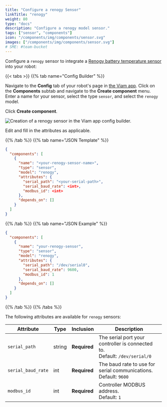 ```yaml
---
title: "Configure a renogy Sensor"
linkTitle: "renogy"
weight: 80
type: "docs"
description: "Configure a renogy model sensor."
tags: ["sensor", "components"]
icon: "/components/img/components/sensor.svg"
images: ["/components/img/components/sensor.svg"]
# SME: #team-bucket
---
```


Configure a `renogy` sensor to integrate a [Renogy battery temperature sensor](https://www.amazon.com/Renogy-Battery-Temperature-Sensor-Controllers/dp/B07WMMJFWY) into your robot:

{{< tabs >}}
{{% tab name="Config Builder" %}}

Navigate to the **Config** tab of your robot's page in [the Viam app](https://app.viam.com).
Click on the **Components** subtab and navigate to the **Create component** menu.
Enter a name for your sensor, select the type `sensor`, and select the `renogy` model.

Click **Create component**.

![Creation of a renogy sensor in the Viam app config builder.](../img/renogy-sensor-ui-config.png)

Edit and fill in the attributes as applicable.

{{% /tab %}}
{{% tab name="JSON Template" %}}

```json {class="line-numbers linkable-line-numbers"}
{
  "components": [
    {
      "name": "<your-renogy-sensor-name>",
      "type": "sensor",
      "model": "renogy",
      "attributes": {
        "serial_path": "<your-serial-path>",
        "serial_baud_rate": <int>,
        "modbus_id": <int>
      },
      "depends_on": []
    }
  ]
}
```

{{% /tab %}}
{{% tab name="JSON Example" %}}

```json {class="line-numbers linkable-line-numbers"}
{
  "components": [
    {
      "name": "your-renogy-sensor",
      "type": "sensor",
      "model": "renogy",
      "attributes": {
        "serial_path": "/dev/serial0",
        "serial_baud_rate": 9600,
        "modbus_id": 1
      },
      "depends_on": []
    }
  ]
}
```

{{% /tab %}}
{{% /tabs %}}

The following attributes are available for `renogy` sensors:

| Attribute | Type | Inclusion | Description |
| --------- | ---- | --------- | ----------- |
| `serial_path` | string | **Required** | The serial port your controller is connected to. <br> Default: `/dev/serial/0` |
| `serial_baud_rate` | int | **Required** | The baud rate to use for serial communications. <br> Default: `9600` |
| `modbus_id`  | int | **Required** | Controller MODBUS address. <br> Default: `1` |
